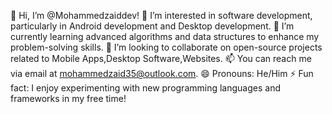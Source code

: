 👋 Hi, I’m @Mohammedzaiddev!
👀 I’m interested in software development, particularly in Android development and Desktop development.
🌱 I’m currently learning advanced algorithms and data structures to enhance my problem-solving skills.
💞️ I’m looking to collaborate on open-source projects related to Mobile Apps,Desktop Software,Websites.
📫 You can reach me via email at mohammedzaid35@outlook.com.
😄 Pronouns: He/Him
⚡ Fun fact: I enjoy experimenting with new programming languages and frameworks in my free time!






<!---
Mohammedzaiddev/Mohammedzaiddev is a ✨ special ✨ repository because its `README.md` (this file) appears on your GitHub profile.
You can click the Preview link to take a look at your changes.
--->
